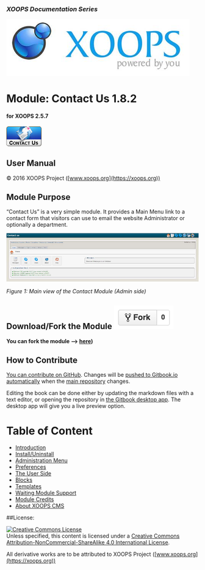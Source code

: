 ### _XOOPS Documentation Series_
![logoXoops.jpg](assets/logoXoops.jpg)

# Module: Contact Us  1.8.2
#### for XOOPS 2.5.7
      
![logoModule.png](assets/logoModule.png)
 
## User Manual
  
© 2016 XOOPS Project ([www.xoops.org](https://xoops.org))        
  

## Module Purpose 
 
“Contact Us” is a very simple module. It provides a Main Menu link to a contact form that visitors can use to email the website Administrator or optionally a department.
 
![image004.png](assets/image004.jpg)

*Figure 1: Main view of the Contact Module (Admin side)*

## Download/Fork the Module ![](assets/forkit.png) 

**You can fork the module --> [here](https://github.com/XoopsModules25x/contact))** 

## How to Contribute

[You can contribute on GitHub](https://github.com/XoopsDocs/contact-tutorial). Changes will be [pushed to Gitbook.io automatically](https://www.gitbook.com/book/xoops/contact-tutorial/activity) when the [main repository](https://github.com/XoopsDocs/contact-tutorial) changes.

Editing the book can be done either by updating the markdown files with a text editor, or opening the repository in [the Gitbook desktop app](https://github.com/GitbookIO/editor/blob/master/README.md). The desktop app will give you a live preview option.

# Table of Content

* [Introduction](README.md)
* [Install/Uninstall](book/1install.md)
* [Administration Menu](book/2administration.md)
* [Preferences](book/3preferences.md)
* [The User Side](book/5userside.md)
* [Blocks](book/6blocks.md)
* [Templates](book/7templates.md)
* [Waiting Module Support](book/8waiting.md)
* [Module Credits](book/9credits.md)
* [About XOOPS CMS](book/10aboutxoops.md)

##License:

<a rel="license" href="http://creativecommons.org/licenses/by-nc-sa/4.0/"><img alt="Creative Commons License" style="border-width:0" src="https://i.creativecommons.org/l/by-nc-sa/4.0/88x31.png" /></a><br />Unless specified, this content is licensed under a <a rel="license" href="http://creativecommons.org/licenses/by-nc-sa/4.0/">Creative Commons Attribution-NonCommercial-ShareAlike 4.0 International License</a>.

All derivative works are to be attributed to XOOPS Project ([www.xoops.org](https://xoops.org))